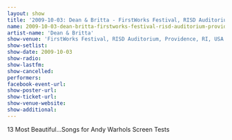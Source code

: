 ```yaml
---
layout: show
title: '2009-10-03: Dean & Britta - FirstWorks Festival, RISD Auditorium, Providence, RI, USA'
name: 2009-10-03-dean-britta-firstworks-festival-risd-auditorium-providence-ri-usa
artist-name: 'Dean & Britta'
show-venue: 'FirstWorks Festival, RISD Auditorium, Providence, RI, USA'
show-setlist: 
show-date: 2009-10-03
show-radio: 
show-lastfm: 
show-cancelled: 
performers: 
facebook-event-url: 
show-poster-url: 
show-ticket-url: 
show-venue-website: 
show-additional: 
---
```


13 Most Beautiful...Songs for Andy Warhols Screen Tests